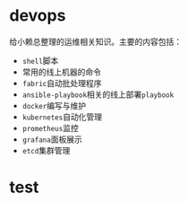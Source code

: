 # devops
给小赖总整理的运维相关知识。主要的内容包括：
- `shell`脚本
- 常用的线上机器的命令
- `fabric`自动批处理程序
- `ansible-playbook`相关的线上部署`playbook`
- `docker`编写与维护
- `kubernetes`自动化管理
- `prometheus`监控
- `grafana`面板展示
- `etcd`集群管理

# test
